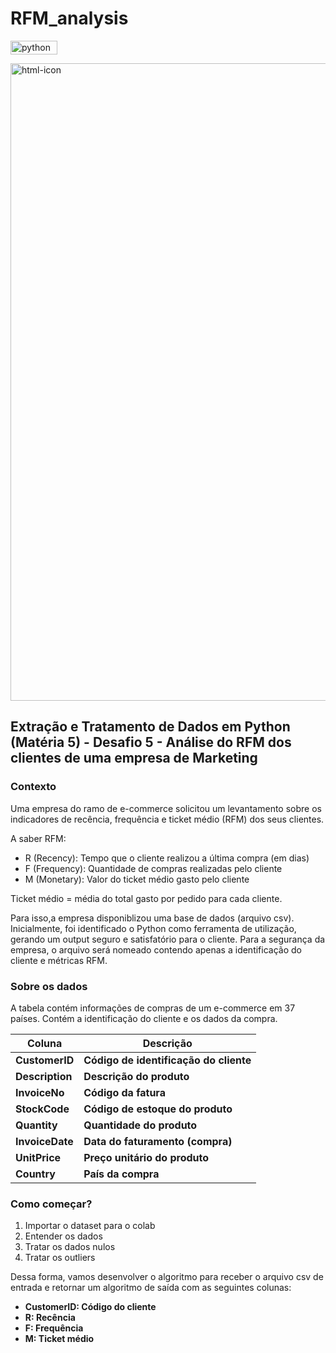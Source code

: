 # RFM_analysis

<img src="https://img.shields.io/badge/Python-FFD43B?style=for-the-badge&logo=python&logoColor=blue" width="75px" height="22px" alt="python"/>

<p><img src="https://yt3.googleusercontent.com/jbrVFrorma-qy6MktExlP4IcwywfEkDJfBNJvdFiKDDCitUb0L4JlejlGg7aKr0UyRM1i7ve8HA=w1060-fcrop64=1,00005a57ffffa5a8-k-c0xffffffff-no-nd-rj" width="1020px" alt="html-icon"/>

## Extração e Tratamento de Dados em Python (Matéria 5) - Desafio 5 - Análise do RFM dos clientes de uma empresa de Marketing

### **Contexto**

Uma empresa do ramo de e-commerce solicitou um levantamento sobre os indicadores de recência, frequência e ticket médio (RFM) dos seus clientes.

A saber RFM:

- R (Recency): Tempo que o cliente realizou a última compra (em dias)
- F (Frequency): Quantidade de compras realizadas pelo cliente
- M (Monetary): Valor do ticket médio gasto pelo cliente

Ticket médio = média do total gasto por pedido para cada cliente.

Para isso,a empresa disponiblizou uma base de dados (arquivo csv). Inicialmente, foi identificado o Python como ferramenta de utilização, gerando um output seguro e satisfatório para o cliente. Para a segurança da empresa, o arquivo será nomeado contendo apenas a identificação do cliente e métricas RFM.

### Sobre os dados

A tabela contém informações de compras de um e-commerce em 37 países. Contém a identificação do cliente e os dados da compra.

| **Coluna** | **Descrição** |
| --- | --- |
| **CustomerID** | **Código de identificação do cliente** |
| **Description** | **Descrição do produto** |
| **InvoiceNo** | **Código da fatura** |
| **StockCode** | **Código de estoque do produto** |
| **Quantity** | **Quantidade do produto** |
| **InvoiceDate** | **Data do faturamento (compra)** |
| **UnitPrice** | **Preço unitário do produto** |
| **Country** | **País da compra** |

### **Como começar?**

1. Importar o dataset para o colab
2. Entender os dados
3. Tratar os dados nulos
4. Tratar os outliers

Dessa forma, vamos desenvolver o algoritmo para receber o arquivo csv de entrada e retornar um algoritmo de saída com as seguintes colunas:

- **CustomerID: Código do cliente**
- **R: Recência**
- **F: Frequência**
- **M: Ticket médio**
